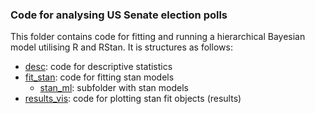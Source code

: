 ### Code for analysing US Senate election polls

This folder contains code for fitting and running a hierarchical Bayesian model utilising R and RStan. It is structures as follows:

- [desc](https://github.com/SinaMaria412/predictors_of_polling_errors/tree/master/us_senate/analysis/desc): code for descriptive statistics
- [fit_stan](https://github.com/SinaMaria412/predictors_of_polling_errors/tree/master/us_senate/analysis/fit_stan): code for fitting stan models
  - [stan_ml](https://github.com/SinaMaria412/predictors_of_polling_errors/tree/master/us_senate/analysis/fit_stan/stan_ml): subfolder with stan models
- [results_vis](https://github.com/SinaMaria412/predictors_of_polling_errors/tree/master/us_senate/analysis/results_vis): code for plotting stan fit objects (results)
